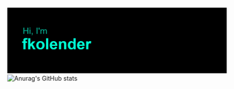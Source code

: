 [![MasterHead](https://github.com/fkolender/fkolender/blob/master/header.png)](https://github.com/fkolender)
![Anurag's GitHub stats](https://github-readme-stats.vercel.app/api?username=fkolender&hide=contribs,prs,issues,stars&show_icons=true&theme=tokyonight)

